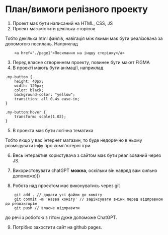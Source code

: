 # План/вимоги релізного проекту

1. Проект має бути написаний на HTML, CSS, JS
2. Проект має містити декілька сторінок

Тобто декілька html файлів, навігація між якими має бути реалізована за допомогою посилань. Наприклад

```
    <a href="./page1">Посилання на інщшу сторінку</a>
```
3. Перед власне створенням проекту, повинен бути макет FIGMA
4. В проекті мають бути анімації, наприклад

```
.my-button {
    height: 40px;
    width: 120px;
    color: black;
    background-color: "yellow";
    transition: all 0.4s ease-in;
}

.my-button:hover {
    transform: scale(1.02);
}
```
5. В проекта має бути логічна тематика

Тобто якщо у вас інтернет магазин, то буде недоречно в ньому розміщувати інфу про комп'ютерні ігри.

6. Весь інтерактив користувача з сайтом має бути реалізований через JS.

7. Використовувати chatGPT **можна**, оскільки він навряд вам сильно допоможе)))

8. Робота над проектом має виконуватись через git

```
    git add . // додати усі файли до коміту
    git commit -m 'назва коміту' // зафіксувати зміни перед відправкою до репозиторію
    git push // власне відправити
```

до речі з роботою з гітом дуже допоможе СhatGPT.

9. Потрібно захостити сайт на github pages.